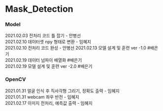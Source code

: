 # Mask_Detection
### Model

2021.02.03 전처리 코드 틀 잡기 - 안병선     
2021.02.10 데이터셋 npy 형태로 변환 - 임혜지     
2021.02.10 전처리 코드 완성 - 안병선
2021.02.13 모델 설계 및 훈련 ver -1.0 #배은기     
2021.02.19 데이터 넘파이 배열화 #배은기     
2021.02.19 모델 설계 및 훈련 ver -2.0 #배은기     
### OpenCV
2021.01.31 얼굴 인식 후 직사각형 그리기, 정확도 출력 - 임혜지    
2021.01.31 webcam 좌우 반전 - 임혜지      
2021.02.17 이미지 전처리, 예측값 출력 - 임혜지
